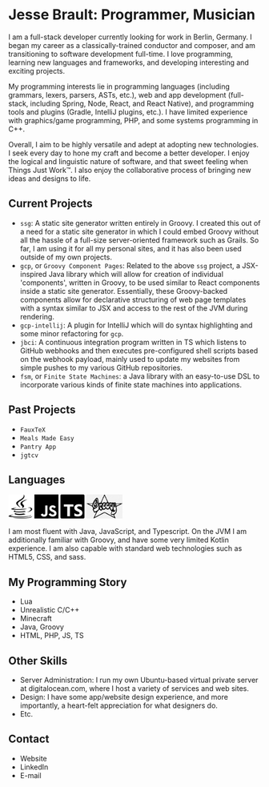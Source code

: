 # Jesse Brault: Programmer, Musician

I am a full-stack developer currently looking for work in Berlin, Germany. I began my career as a classically-trained conductor and composer, and am transitioning to software development full-time. I love programming, learning new languages and frameworks, and developing interesting and exciting projects.

My programming interests lie in programming languages (including grammars, lexers, parsers, ASTs, etc.), web and app development (full-stack, including Spring, Node, React, and React Native), and programming tools and plugins (Gradle, IntelliJ plugins, etc.). I have limited experience with graphics/game programming, PHP, and some systems programming in C++.

Overall, I aim to be highly versatile and adept at adopting new technologies. I seek every day to hone my craft and become a better developer. I enjoy the logical and linguistic nature of software, and that sweet feeling when Things Just Work™️. I also enjoy the collaborative process of bringing new ideas and designs to life.

## Current Projects

-   `ssg`: A static site generator written entirely in Groovy. I created this out of a need for a static site generator in which I could embed Groovy without all the hassle of a full-size server-oriented framework such as Grails. So far, I am using it for all my personal sites, and it has also been used outside of my own projects.
-   `gcp`, or `Groovy Component Pages`: Related to the above `ssg` project, a JSX-inspired Java library which will allow for creation of individual 'components', written in Groovy, to be used similar to React components inside a static site generator. Essentially, these Groovy-backed components allow for declarative structuring of web page templates with a syntax similar to JSX and access to the rest of the JVM during rendering.
-   `gcp-intellij`: A plugin for IntelliJ which will do syntax highlighting and some minor refactoring for `gcp`.
-   `jbci`: A continuous integration program written in TS which listens to GitHub webhooks and then executes pre-configured shell scripts based on the webhook payload, mainly used to update my websites from simple pushes to my various GitHub repositories.
-   `fsm`, or `Finite State Machines`: a Java library with an easy-to-use DSL to incorporate various kinds of finite state machines into applications.

## Past Projects

-   `FauxTeX`
-   `Meals Made Easy`
-   `Pantry App`
-   `jgtcv`

## Languages

<div>
  <img src="images/java.svg" alt="Java" width="48" height="48">
  <img src="images/js.svg" alt="JavaScript" width="48" height="48">
  <img src="images/ts.svg" alt="TypeScript" width="48" height="48">
  <img src="images/groovy.png" alt="Groovy" width="72" height="48">
</div>

I am most fluent with Java, JavaScript, and Typescript. On the JVM I am additionally familiar with Groovy, and have some very limited Kotlin experience. I am also capable with standard web technologies such as HTML5, CSS, and sass.

## My Programming Story

-   Lua
-   Unrealistic C/C++
-   Minecraft
-   Java, Groovy
-   HTML, PHP, JS, TS

## Other Skills

-   Server Administration: I run my own Ubuntu-based virtual private server at digitalocean.com, where I host a variety of services and web sites.
-   Design: I have some app/website design experience, and more importantly, a heart-felt appreciation for what designers do.
-   Etc.

## Contact

-   Website
-   LinkedIn
-   E-mail
